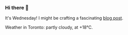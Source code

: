 ### Hi there :wave:

It's Wednesday! I might be crafting a fascinating [blog post](https://benjaminwuethrich.dev).

Weather in Toronto: partly cloudy, at +18°C.
